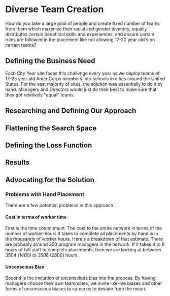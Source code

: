 # Diverse Team Creation

How do you take a large pool of people and create fixed number of teams from them which maximize their racial and gender diversity, equally distributes certain beneficial skills and experiences, and ensure certain rules are followed in the placement like not allowing 17-20 year old's on certain teams?

## Defining the Business Need

Each City Year site faces this challenge every year as we deploy teams of 17-25 year old AmeriCorps members into schools in cities around the United States.  For the vast majority of sites, the solution was essentially to do it by hand. Managers and Directors would just do their best to make sure that they got relatively "equal" teams.

## Researching and Defining Our Approach

## Flattening the Search Space

## Defining the Loss Function

## Results

## Advocating for the Solution

### Problems with Hand Placement

There are a few potential problems in this approach.

#### Cost in terms of worker time

First is the time commitment. The cost to the entire network in terms of the number of worker-hours it takes to complete all placements by hand is in the thousands of worker hours. Here's a breakdown of that estimate: There are probably around 350 program managers in the network. If it takes 4 to 8 hours of full staff to complete placements, then we are looking at between 350*4 (1400) to 350*8 (2800) hours. 

#### Unconscious Bias

Second is the invitation of unconscious bias into the process. By having managers choose their own teammates, we invite like-me biases and other forms of unconscious biases to cause us to deviate from the mean.
